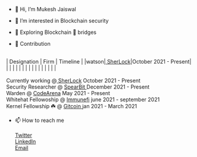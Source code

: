 - 👋 Hi, I’m Mukesh Jaiswal

- 👀 I’m interested in Blockchain security

- 🌱 Exploring Blockchain 🌉 bridges

- 👷 Contribution <br> <br>

| Designation | Firm | Timeline  |
|watson|<a href = "https://sherlock.xyz/"> SherLock</a>|October 2021 - Present|
|  |  |  |
|  |  |  |
|  |  |  |
|  |  |  |
<br><br>
  Currently working @<a href = "https://sherlock.xyz/"> SherLock</a>           October 2021 - Present
   <br>
   Security Researcher @ <a href = "https://spearbit.com/"> SpearBit </a>      December 2021 - Present
   <br>
   Warden @ <a href = "https://code4rena.com/leaderboard" >CodeArena</a>        May 2021 - Present
   <br>
   Whitehat Fellowoship @ <a href = "https://immunefi.com/">Immunefi</a>        june 2021 - september 2021
   <br>
   Kernel Fellowship ☘️ @ <a href = "https://gitcoin.co/mukeshjaiswal01/portfolio">Gitcoin </a> jan 2021 - March 2021
  
   
 
     

-  📫 How to reach me    <br><br>
  <a href = "https://twitter.com/MukeshJ_eth">Twitter</a> <br>
  <a href = "https://www.linkedin.com/in/mukesh-jaiswal-blockchaindeveloper/">LinkedIn</a> <br>
  <a href = "https://mail.google.com/mail/u/0/"> Email</a>

<!---
MukeshJaiswal01/MukeshJaiswal01 is a ✨ special ✨ repository because its `README.md` (this file) appears on your GitHub profile.
You can click the Preview link to take a look at your changes.
--->
